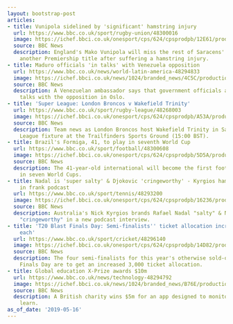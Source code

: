 ```yaml
---
layout: bootstrap-post
articles:
- title: Vunipola sidelined by 'significant' hamstring injury
  url: https://www.bbc.co.uk/sport/rugby-union/48300016
  image: https://ichef.bbci.co.uk/onesport/cps/624/cpsprodpb/12E61/production/_106990477_mv2.jpg
  source: BBC News
  description: England's Mako Vunipola will miss the rest of Saracens' pursuit of
    another Premiership title after suffering a hamstring injury.
- title: Maduro officials 'in talks' with Venezuela opposition
  url: https://www.bbc.co.uk/news/world-latin-america-48294833
  image: https://ichef.bbci.co.uk/news/1024/branded_news/4C5C/production/_106984591_613f360f-03a8-49d5-9f64-a9a0b1c6fd3b.jpg
  source: BBC News
  description: A Venezuelan ambassador says that government officials are holding
    talks with the opposition in Oslo.
- title: 'Super League: London Broncos v Wakefield Trinity'
  url: https://www.bbc.co.uk/sport/rugby-league/48268003
  image: https://ichef.bbci.co.uk/onesport/cps/624/cpsprodpb/A53A/production/_106989224_aw3_0395.jpg
  source: BBC News
  description: Team news as London Broncos host Wakefield Trinity in Saturday's Super
    League fixture at the Trailfinders Sports Ground (15:00 BST).
- title: Brazil's Formiga, 41, to play in seventh World Cup
  url: https://www.bbc.co.uk/sport/football/48300608
  image: https://ichef.bbci.co.uk/onesport/cps/624/cpsprodpb/5D5A/production/_106989832_gettyimages-460267376.jpg
  source: BBC News
  description: The 41-year-old international will become the first footballer to participate
    in seven World Cups.
- title: Nadal is 'super salty' & Djokovic 'cringeworthy' - Kyrgios hammers rivals
    in frank podcast
  url: https://www.bbc.co.uk/sport/tennis/48293200
  image: https://ichef.bbci.co.uk/onesport/cps/624/cpsprodpb/16236/production/_106987609_gettyimages-1128020487.jpg
  source: BBC News
  description: Australia's Nick Kyrgios brands Rafael Nadal "salty" & Novak Djokovic
    "cringeworthy" in a new podcast interview.
- title: 'T20 Blast Finals Day: Semi-finalists'' ticket allocation increased to 750
    each'
  url: https://www.bbc.co.uk/sport/cricket/48296140
  image: https://ichef.bbci.co.uk/onesport/cps/624/cpsprodpb/14D82/production/_106987358_t20fire.jpg
  source: BBC News
  description: The four semi-finalists for this year's otherwise sold-out T20 Blast
    Finals Day are to get an increased 3,000 ticket allocation.
- title: Global education X-Prize awards $10m
  url: https://www.bbc.co.uk/news/technology-48294792
  image: https://ichef.bbci.co.uk/news/1024/branded_news/B76E/production/_106985964_mediaitem106985963.jpg
  source: BBC News
  description: A British charity wins $5m for an app designed to monitor how children
    learn.
as_of_date: '2019-05-16'
---
```


